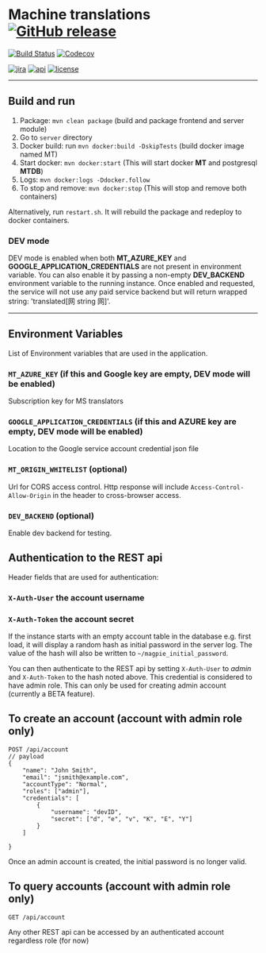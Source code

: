 # Machine translations [![GitHub release](https://img.shields.io/github/release/zanata/zanata-mt.svg?maxAge=3600)](https://github.com/zanata/zanata-mt/releases)

[![Build Status](https://travis-ci.org/zanata/zanata-mt.svg?branch=master)](https://travis-ci.org/zanata/zanata-mt)
[![Codecov](https://img.shields.io/codecov/c/github/zanata/zanata-mt.svg?maxAge=3600)](https://codecov.io/gh/zanata/zanata-mt)

[![jira](https://img.shields.io/badge/issues-Jira-yellow.svg?maxAge=3600)](https://zanata.atlassian.net/projects/ZNTAMT/issues)
[![api](https://img.shields.io/badge/docs-API-brightgreen.svg?maxAge=3600)](http://zanata.org/zanata-mt/apidocs/)
[![license](https://img.shields.io/github/license/zanata/zanata-mt.svg?maxAge=3600)](https://github.com/zanata/zanata-mt/blob/master/LICENSE)

----

## Build and run 

1. Package: `mvn clean package` (build and package frontend and server module)
2. Go to `server` directory
3. Docker build: run `mvn docker:build -DskipTests` (build docker image named MT)
4. Start docker: `mvn docker:start` (This will start docker **MT** and postgresql **MTDB**)
5. Logs: `mvn docker:logs -Ddocker.follow`
6. To stop and remove: `mvn docker:stop` (This will stop and remove both containers)

Alternatively, run `restart.sh`. It will rebuild the package and redeploy to docker containers. 

### DEV mode

DEV mode is enabled when both **MT_AZURE_KEY** and **GOOGLE_APPLICATION_CREDENTIALS** are not present in environment variable. You can also enable it by passing a non-empty **DEV_BACKEND** environment variable to the running instance. Once enabled and requested, the service will not use any paid service backend but will return wrapped string: 'translated[网 string 网]'.
                  
----

## Environment Variables

List of Environment variables that are used in the application.

### `MT_AZURE_KEY` (if this and Google key are empty, DEV mode will be enabled)
Subscription key for MS translators

### `GOOGLE_APPLICATION_CREDENTIALS` (if this and AZURE key are empty, DEV mode will be enabled)
Location to the Google service account credential json file

### `MT_ORIGIN_WHITELIST` (optional)
Url for CORS access control. Http response will include `Access-Control-Allow-Origin` in the header to cross-browser access.

### `DEV_BACKEND` (optional)
Enable dev backend for testing.

## Authentication to the REST api

Header fields that are used for authentication:

### `X-Auth-User` the account username
### `X-Auth-Token` the account secret

If the instance starts with an empty account table in the database e.g. first load, it will display
a random hash as initial password in the server log. The value of the hash will also be
written to ```~/magpie_initial_password```.

You can then authenticate to the REST api by setting `X-Auth-User` to *admin* 
and `X-Auth-Token` to the hash noted above. This credential is considered to have admin role.
This can only be used for creating admin account (currently a BETA feature). 

## To create an account (account with admin role only)
```
POST /api/account
// payload
{
	"name": "John Smith",
	"email": "jsmith@example.com",
	"accountType": "Normal",
	"roles": ["admin"],
	"credentials": [
	    {
		    "username": "devID",
	        "secret": ["d", "e", "v", "K", "E", "Y"]
	    }
    ]
	
}
```
Once an admin account is created, the initial password is no longer valid.

## To query accounts (account with admin role only)

```GET /api/account ```

Any other REST api can be accessed by an authenticated account regardless role (for now) 
